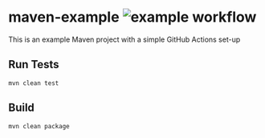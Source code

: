 # maven-example ![example workflow](https://github.com/harvard-lts/maven-example/actions/workflows/main.yml/badge.svg)
This is an example Maven project with a simple GitHub Actions set-up

## Run Tests

```mvn clean test```

## Build

```mvn clean package```
